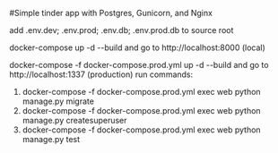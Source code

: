 #Simple tinder app with Postgres, Gunicorn, and Nginx

add .env.dev; .env.prod; .env.db; .env.prod.db to source root

docker-compose up -d --build and go to http://localhost:8000
(local)

docker-compose -f docker-compose.prod.yml up -d --build and go to http://localhost:1337
(production)
run commands:
1. docker-compose -f docker-compose.prod.yml exec web python manage.py migrate
2. docker-compose -f docker-compose.prod.yml exec web python manage.py createsuperuser
3. docker-compose -f docker-compose.prod.yml exec web python manage.py test
